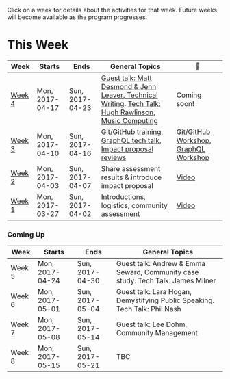 Click on a week for details about the activities for that week. Future weeks will become available as the program progresses.

# This Week

Week                      | Starts            | Ends             | General Topics                                   | :movie_camera:
---                       | ---               | ---              | ---                                              | ---
[Week 4](todos/week-4.md)                    | Mon, 2017-04-17   | Sun, 2017-04-23  | [Guest talk: Matt Desmond & Jenn Leaver, Technical Writing](https://github.com/campus-experts/spring-2017/issues/25). [Tech Talk: Hugh Rawlinson, Music Computing](https://github.com/campus-experts/spring-2017/issues/28) | Coming soon! |
[Week 3](todos/week-3.md)                    | Mon, 2017-04-10   | Sun, 2017-04-16  | [Git/GitHub training](https://github.com/campus-experts/spring-2017/issues/22), [GraphQL tech talk, Impact proposal reviews](https://github.com/campus-experts/spring-2017/issues/12) | [Git/GitHub Workshop](https://www.dropbox.com/s/086yd5pq0m3e82f/gittalkcut.mp4?dl=0), [GraphQL Workshop](https://www.dropbox.com/s/nb6n9f9kr8nre1a/graphql.mp4?dl=0)
[Week 2](todos/week-2.md)                    | Mon, 2017-04-03   | Sun, 2017-04-07  | Share assessment results & introduce impact proposal | [Video](https://www.dropbox.com/s/onvv9hdqwgptpww/week2.mp4?dl=0)
[Week 1](todos/week-1.md) | Mon, 2017-03-27  | Sun, 2017-04-02  | Introductions, logistics, community assessment   | [Video](https://www.dropbox.com/s/3anmr8othdfa2vy/29thMarch2017Spring.mp4?dl=0)

### Coming Up

Week                      | Starts            | Ends             | General Topics
---                       | ---               | ---              | ---
Week 5                    | Mon, 2017-04-24   | Sun, 2017-04-30  | Guest talk: Andrew & Emma Seward, Community case study. Tech Talk: James Milner
Week 6                    | Mon, 2017-05-01   | Sun, 2017-05-04  | Guest talk: Lara Hogan, Demystifying Public Speaking. Tech Talk: Phil Nash
Week 7                    | Mon, 2017-05-08   | Sun, 2017-05-14  | Guest talk: Lee Dohm, Community Management
Week 8                    | Mon, 2017-05-15   | Sun, 2017-05-21  | TBC

